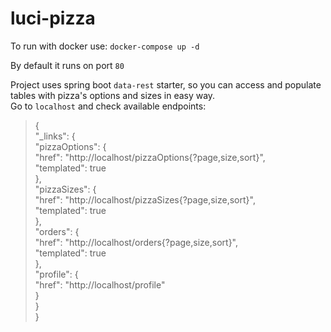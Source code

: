 # luci-pizza

To run with docker use:
`docker-compose up -d`

By default it runs on port `80`

Project uses spring boot <code>data-rest</code> starter, so you can access and populate tables with pizza's options and sizes in easy way.\
Go to <code>localhost</code> and check available endpoints:

>{\
    "_links": {\
        "pizzaOptions": {\
            "href": "http://localhost/pizzaOptions{?page,size,sort}", \
            "templated": true\
        },\
        "pizzaSizes": {\
            "href": "http://localhost/pizzaSizes{?page,size,sort}", \
            "templated": true\
        },\
        "orders": {\
            "href": "http://localhost/orders{?page,size,sort}", \
            "templated": true\
        },\
        "profile": {\
            "href": "http://localhost/profile"\
        }\
    }\
}